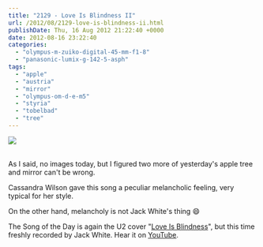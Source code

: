 ```yaml
---
title: "2129 - Love Is Blindness II"
url: /2012/08/2129-love-is-blindness-ii.html
publishDate: Thu, 16 Aug 2012 21:22:40 +0000
date: 2012-08-16 23:22:40
categories: 
  - "olympus-m-zuiko-digital-45-mm-f1-8"
  - "panasonic-lumix-g-142-5-asph"
tags: 
  - "apple"
  - "austria"
  - "mirror"
  - "olympus-om-d-e-m5"
  - "styria"
  - "tobelbad"
  - "tree"
---
```

<div class="container">
<div class="center"><a target="_blank" href="https://d25zfm9zpd7gm5.cloudfront.net/1200x1200/2012/20120815_182544_lr.jpg"><img src="https://d25zfm9zpd7gm5.cloudfront.net/0600x0600/2012/20120815_182544_lr.jpg" /></a></div>
</div>
<br />

As I said, no images today, but I figured two more of yesterday's apple tree and mirror can't be wrong.

<a target="_blank" href="https://d25zfm9zpd7gm5.cloudfront.net/1200x1200/2012/20120815_182733_lr.jpg"><img style="margin: 0pt 0px 0pt 10px; float: right;" src="https://d25zfm9zpd7gm5.cloudfront.net/0150x0150/2012/20120815_182733_lr.jpg" alt="" border="0" /></a> Cassandra Wilson gave this song a peculiar melancholic feeling, very typical for her style.

 On the other hand, melancholy is not Jack White's thing 😄

The Song of the Day is again the U2 cover "<a href="http://www.lyricsmode.com/lyrics/c/cassandra_wilson/love_is_blindness.html" target="_blank">Love Is Blindness</a>", but this time freshly recorded by Jack White. Hear it on <a href="http://www.youtube.com/watch?v=P5wcPHLl7Ds" target="_blank">YouTube</a>.
